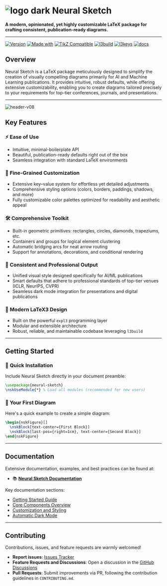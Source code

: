 # ![logo dark](https://github.com/user-attachments/assets/80788604-6e25-417d-a543-70fc9991f003) Neural Sketch

**A modern, opinionated, yet highly customizable LaTeX package for crafting consistent, publication-ready diagrams.**

---

[![Version](https://img.shields.io/badge/version-v0.8.0-blue.svg)](#)
[![Made with](https://img.shields.io/badge/made%20with-LaTeX3-brightgreen.svg)](https://www.latex-project.org/)
[![TikZ Compatible](https://img.shields.io/badge/compatible-TikZ-orange.svg)](https://ctan.org/pkg/pgf)
[![l3build](https://img.shields.io/badge/built%20with-l3build-purple.svg)](https://ctan.org/pkg/l3build)
[![l3keys](https://img.shields.io/badge/configured%20with-l3keys-ff69b4.svg)](https://ctan.org/pkg/l3keys2e)
[![docs](https://img.shields.io/badge/documented%20with-l3doc-informational.svg)](https://ctan.org/pkg/l3doc)



## Overview

Neural Sketch is a LaTeX package meticulously designed to simplify the creation of visually compelling diagrams primarily for AI and Machine Learning publications. It provides intuitive, robust defaults, while offering extensive customizability, enabling you to create diagrams tailored precisely to your requirements for top-tier conferences, journals, and presentations.

---

![header-v08](https://github.com/user-attachments/assets/fac69bc8-ae89-450c-9f8a-537d878b1ffe)


## Key Features

### ⚡ **Ease of Use**
- Intuitive, minimal-boilerplate API
- Beautiful, publication-ready defaults right out of the box
- Seamless integration with standard LaTeX environments

### 🎨 **Fine-Grained Customization**
- Extensive key–value system for effortless yet detailed adjustments
- Comprehensive styling options (colors, borders, paddings, shadows, and more)
- Fully customizable color palettes optimized for readability and aesthetic appeal

### 🛠 **Comprehensive Toolkit**
- Built-in geometric primitives: rectangles, circles, diamonds, trapeziums, etc.
- Containers and groups for logical element clustering
- Automatic bridging arcs for neat arrow routing
- Support for annotations, decorations, and conditional rendering

### 📐 **Consistent and Professional Output**
- Unified visual style designed specifically for AI/ML publications
- Smart defaults that adhere to professional standards of top-tier venues (ICLR, NeurIPS, CVPR)
- Seamless dark mode integration for presentations and digital publications

### 🌟 **Modern LaTeX3 Design**
- Built on the powerful `expl3` programming layer
- Modular and extensible architecture
- Robust, reliable, and maintainable codebase leveraging `l3build`

---

## Getting Started

### 🚀 **Quick Installation**
Include Neural Sketch directly in your document preamble:

```latex
\usepackage{neural-sketch}
\nskUseModule{*} % Load all modules (recommended for new users)
```

### 📝 **Your First Diagram**

Here's a quick example to create a simple diagram:

```latex
\begin{nskFigure}[]
  \nskBlock[text-center={First Block}]
  \nskBlock[last-pos={right=1cm}, text-center={Second Block}]
\end{nskFigure}
```

---

## Documentation

Extensive documentation, examples, and best practices can be found at:

- 📚 **[Neural Sketch Documentation](https://neural-sketch.app/)**

Key documentation sections:
- [Getting Started Guide](https://neural-sketch.app/docs/core)
- [Core Components Overview](https://neural-sketch.app/docs/core/what-is-nsk)
- [Customization and Styling](https://neural-sketch.app/docs/core/palette)
- [Automatic Dark Mode](https://neural-sketch.app/docs/core/dark-mode)

---

## Contributing

Contributions, issues, and feature requests are warmly welcomed!

- **Report issues**: [Issues Tracker](https://github.com/espressoshock/neural-sketch/issues)
- **Feature Requests and Discussions**: Open a discussion in the [GitHub Discussions](https://github.com/espressoshock/neural-sketch/discussions)
- **Pull Requests**: Submit improvements via PR, following the contribution guidelines in `CONTRIBUTING.md`.
